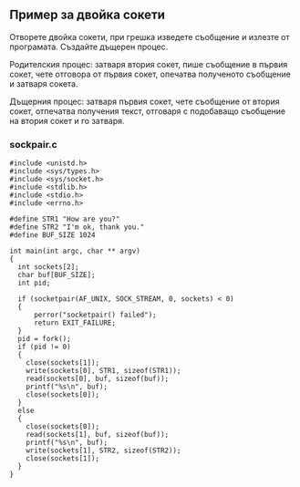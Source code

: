 ## Пример за двойка сокети

Отворете двойка сокети, при грешка изведете съобщение и излезте от програмата. Създайте дъщерен процес. 

Родителския процес: затваря втория сокет, пише съобщение в първия сокет, чете отговора от първия сокет, опечатва полученото съобщение и затваря сокета.

Дъщерния процес: затваря първия сокет, чете съобщение от втория сокет, отпечатва получения текст, отговаря с подобаващо съобщение на втория сокет и го затваря.

### sockpair.c
```
#include <unistd.h>
#include <sys/types.h>
#include <sys/socket.h>
#include <stdlib.h>
#include <stdio.h>
#include <errno.h>

#define STR1 "How are you?"
#define STR2 "I'm ok, thank you."
#define BUF_SIZE 1024

int main(int argc, char ** argv)
{
  int sockets[2];
  char buf[BUF_SIZE];
  int pid;

  if (socketpair(AF_UNIX, SOCK_STREAM, 0, sockets) < 0) 
  {
      perror("socketpair() failed");
      return EXIT_FAILURE;
  }
  pid = fork();
  if (pid != 0) 
  {
    close(sockets[1]);
    write(sockets[0], STR1, sizeof(STR1));
    read(sockets[0], buf, sizeof(buf));
    printf("%s\n", buf);
    close(sockets[0]);
  }
  else
  {
    close(sockets[0]);
    read(sockets[1], buf, sizeof(buf));
    printf("%s\n", buf);
    write(sockets[1], STR2, sizeof(STR2));
    close(sockets[1]);
  }
}
```